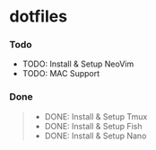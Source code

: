 # dotfiles

### Todo

* TODO: Install & Setup NeoVim 
* TODO: MAC Support

### Done

> * DONE: Install & Setup Tmux
> * DONE: Install & Setup Fish
> * DONE: Install & Setup Nano
